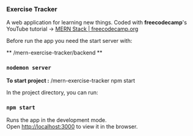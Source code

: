 ### Exercise Tracker

A web application for learning new things. Coded with **freecodecamp**'s YouTube tutorial -> [MERN Stack | freecodecamp.org](https://www.youtube.com/watch?v=7CqJlxBYj-M)

Before run the app you need the start server with: 

** /mern-exercise-tracker/backend ** 

### `nodemon server`



**To start project :** /mern-exercise-tracker npm start

In the project directory, you can run:

### `npm start`

Runs the app in the development mode.\
Open [http://localhost:3000](http://localhost:3000) to view it in the browser.
